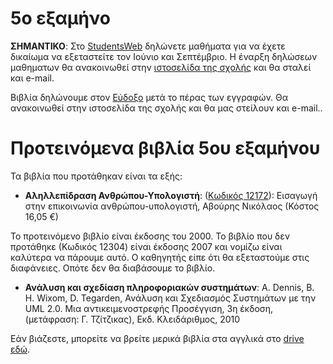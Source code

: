 # 5ο εξαμήνο

**ΣΗΜΑΝΤΙΚΟ**: Στο [StudentsWeb](https://services.uom.gr/unistudent/) δηλώνετε μαθήματα για να έχετε δικαίωμα να εξεταστείτε τον Ιούνιο και Σεπτέμβριο. Η έναρξη δηλώσεων μαθηματων θα ανακοινωθεί στην [ιστοσελίδα της σχολής](https://www.uom.gr/dai) και θα σταλεί και e-mail.

Βιβλία δηλώνουμε στον [Εύδοξο](https://eudoxus.gr/) μετά το πέρας των εγγραφών. Θα ανακοινωθεί στην ιστοσελίδα της σχολής και θα μας στείλουν και e-mail..

# Προτεινόμενα βιβλία 5ου εξαμήνου

Τα βιβλία που προτάθηκαν είναι τα εξής:

* **Αληλλεπίδραση Ανθρώπου-Υπολογιστή**:  ([Κωδικός 12172](https://service.eudoxus.gr/search/#a/id:12172/0)): Εισαγωγή στην επικοινωνία ανθρώπου-υπολογιστή, Αβούρης Νικόλαος (Κόστος 16,05 €)

Το προτεινόμενο βιβλίο είναι έκδοσης του 2000. Το βιβλίο που δεν προτάθηκε (Κωδικός 12304) είναι έκδοσης 2007 και νομίζω είναι καλύτερα να πάρουμε αυτό. Ο καθηγητής είπε ότι θα εξεταστούμε στις διαφάνειες. Οπότε δεν θα διαβάσουμε το βιβλίο.

* **Ανάλυση και σχεδίαση πληροφοριακών συστημάτων**: A. Dennis, B. H. Wixom, D. Tegarden, Ανάλυση και Σχεδιασμός Συστημάτων με την UML 2.0. Μια αντικειμενοστρεφής Προσέγγιση, 3η έκδοση, (μετάφραση: Γ. Τζίτζικας), Εκδ. Κλειδάριθμος, 2010



Εάν βιάζεστε, μπορείτε να βρείτε μερικά βιβλία στα αγγλικά στο [drive εδώ](http://tiny.cc/evdo3os).
